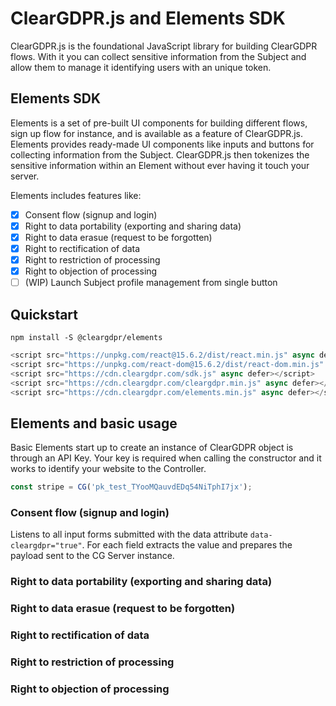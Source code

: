 # ClearGDPR.js and Elements SDK

ClearGDPR.js is the foundational JavaScript library for building ClearGDPR flows. With it you can collect sensitive information from the Subject and allow them to manage it identifying users with an unique token.

## Elements SDK

Elements is a set of pre-built UI components for building different flows, sign up flow for instance, and is available as a feature of ClearGDPR.js. Elements provides ready-made UI components like inputs and buttons for collecting information from the Subject. ClearGDPR.js then tokenizes the sensitive information within an Element without ever having it touch your server.

Elements includes features like:

- [x] Consent flow (signup and login)
- [x] Right to data portability (exporting and sharing data)
- [x] Right to data erasue (request to be forgotten)
- [x] Right to rectification of data
- [x] Right to restriction of processing
- [x] Right to objection of processing
- [ ] (WIP) Launch Subject profile management from single button

## Quickstart

```
npm install -S @cleargdpr/elements
```

```js
<script src="https://unpkg.com/react@15.6.2/dist/react.min.js" async defer></script>
<script src="https://unpkg.com/react-dom@15.6.2/dist/react-dom.min.js" async defer></script>
<script src="https://cdn.cleargdpr.com/sdk.js" async defer></script>
<script src="https://cdn.cleargdpr.com/cleargdpr.min.js" async defer></script>
<script src="https://cdn.cleargdpr.com/elements.min.js" async defer></script>
```

## Elements and basic usage

Basic Elements start up to create an instance of ClearGDPR object is through an API Key. Your key is required when calling the constructor and it works to identify your website to the Controller.

```js
const stripe = CG('pk_test_TYooMQauvdEDq54NiTphI7jx');
```

### Consent flow (signup and login)

Listens to all input forms submitted with the data attribute `data-cleargdpr="true"`. For each field extracts the value and prepares the payload sent to the CG Server instance.

### Right to data portability (exporting and sharing data)

### Right to data erasue (request to be forgotten)

### Right to rectification of data

### Right to restriction of processing

### Right to objection of processing
